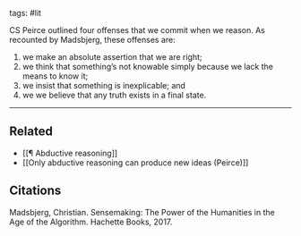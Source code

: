 tags: #lit

CS Peirce outlined four offenses that we commit when we reason. As recounted by Madsbjerg, these offenses are: 

1) we make an absolute assertion that we are right; 
2) we think that something’s not knowable simply because we lack the means to know it; 
3) we insist that something is inexplicable; and 
4) we we believe that any truth exists in a final state. 

---
## Related
- [[¶ Abductive reasoning]]
- [[Only abductive reasoning can produce new ideas (Peirce)]]

## Citations
Madsbjerg, Christian. Sensemaking: The Power of the Humanities in the Age of the Algorithm. Hachette Books, 2017.
